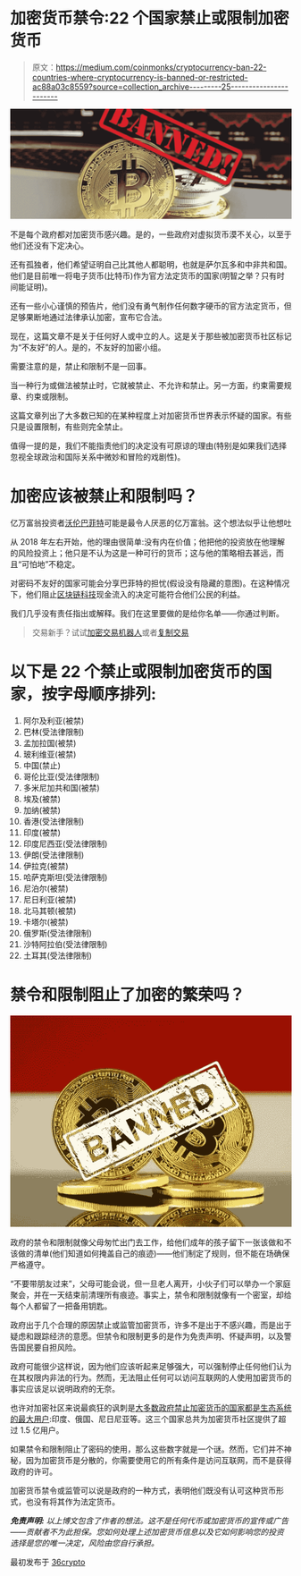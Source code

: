 # 加密货币禁令:22 个国家禁止或限制加密货币

> 原文：<https://medium.com/coinmonks/cryptocurrency-ban-22-countries-where-cryptocurrency-is-banned-or-restricted-ac88a03c8559?source=collection_archive---------25----------------------->

![](img/74ae3692e99ab5f4f35e8d2973cd1c16.png)

不是每个政府都对加密货币感兴趣。是的，一些政府对虚拟货币漠不关心，以至于他们还没有下定决心。

还有孤独者，他们希望证明自己比其他人都聪明，也就是萨尔瓦多和中非共和国。他们是目前唯一将电子货币(比特币)作为官方法定货币的国家(明智之举？只有时间能证明)。

还有一些小心谨慎的预告片，他们没有勇气制作任何数字硬币的官方法定货币，但足够果断地通过法律承认加密，宣布它合法。

现在，这篇文章不是关于任何好人或中立的人。这是关于那些被加密货币社区标记为“不友好”的人。是的，不友好的加密小组。

需要注意的是，禁止和限制不是一回事。

当一种行为或做法被禁止时，它就被禁止、不允许和禁止。另一方面，约束需要规章、约束或限制。

这篇文章列出了大多数已知的在某种程度上对加密货币世界表示怀疑的国家。有些只是设置限制，有些则完全禁止。

值得一提的是，我们不能指责他们的决定没有可原谅的理由(特别是如果我们选择忽视全球政治和国际关系中微妙和冒险的戏剧性)。

# 加密应该被禁止和限制吗？

亿万富翁投资者[沃伦巴菲特](https://en.wikipedia.org/wiki/Warren_Buffett)可能是最令人厌恶的亿万富翁。这个想法似乎让他想吐

从 2018 年左右开始，他的理由很简单:没有内在价值；他把他的投资放在他理解的风险投资上；他只是不认为这是一种可行的货币；这与他的策略相去甚远，而且“可怕地”不稳定。

对密码不友好的国家可能会分享巴菲特的担忧(假设没有隐藏的意图)。在这种情况下，他们阻止[区块链科技](https://www.36crypto.com/blockchain/blockchain-definition-what-is-blockchain-technology-and-how-does-it-work/)现金流入的决定可能符合他们公民的利益。

我们几乎没有责任指出或解释。我们在这里要做的是给你名单——你通过判断。

> 交易新手？试试[加密交易机器人](/coinmonks/crypto-trading-bot-c2ffce8acb2a)或者[复制交易](/coinmonks/top-10-crypto-copy-trading-platforms-for-beginners-d0c37c7d698c)

# 以下是 22 个禁止或限制加密货币的国家，按字母顺序排列:

1.  阿尔及利亚(被禁)
2.  巴林(受法律限制)
3.  孟加拉国(被禁)
4.  玻利维亚(被禁)
5.  中国(禁止)
6.  哥伦比亚(受法律限制)
7.  多米尼加共和国(被禁)
8.  埃及(被禁)
9.  加纳(被禁)
10.  香港(受法律限制)
11.  印度(被禁)
12.  印度尼西亚(受法律限制)
13.  伊朗(受法律限制)
14.  伊拉克(被禁)
15.  哈萨克斯坦(受法律限制)
16.  尼泊尔(被禁)
17.  尼日利亚(被禁)
18.  北马其顿(被禁)
19.  卡塔尔(被禁)
20.  俄罗斯(受法律限制)
21.  沙特阿拉伯(受法律限制)
22.  土耳其(受法律限制)

# 禁令和限制阻止了加密的繁荣吗？

![](img/e2799a130098f34419c729ddaf8674af.png)

政府的禁令和限制就像父母匆忙出门去工作，给他们成年的孩子留下一张该做和不该做的清单(他们知道如何掩盖自己的痕迹)——他们制定了规则，但不能在场确保严格遵守。

“不要带朋友过来”，父母可能会说，但一旦老人离开，小伙子们可以举办一个家庭聚会，并在一天结束前清理所有痕迹。事实上，禁令和限制就像有一个密室，却给每个人都留了一把备用钥匙。

政府出于几个合理的原因禁止或监管加密货币，许多不是出于不感兴趣，而是出于疑虑和跟踪经济的意愿。但禁令和限制更多的是作为免责声明、怀疑声明，以及警告国民要自担风险。

政府可能很少这样说，因为他们应该听起来足够强大，可以强制停止任何他们认为在其权限内非法的行为。然而，无法阻止任何可以访问互联网的人使用加密货币的事实应该足以说明政府的无奈。

也许对加密社区来说最疯狂的讽刺是[大多数政府禁止加密货币的国家都是生态系统的最大用户](https://36crypto.com/cryptocurrency/top-7-countries-with-the-most-cryptocurrency-users-2022/):印度、俄国、尼日尼亚等。这三个国家总共为加密货币社区提供了超过 1.5 亿用户。

如果禁令和限制阻止了密码的使用，那么这些数字就是一个谜。然而，它们并不神秘，因为加密货币是分散的，你需要使用它的所有条件是访问互联网，而不是获得政府的许可。

加密货币禁令或监管可以说是政府的一种方式，表明他们既没有认可这种货币形式，也没有将其作为法定货币。

***免责声明:*** *以上博文包含了作者的想法。这不是任何代币或加密货币的宣传或广告——贡献者不为此担保。您如何处理上述加密货币信息以及它如何影响您的投资选择是您的唯一决定，风险由您自行承担。*

最初发布于 [36crypto](https://36crypto.com/cryptocurrency/cryptocurrency-ban-22-countries-where-cryptocurrency-is-banned-or-restricted/)